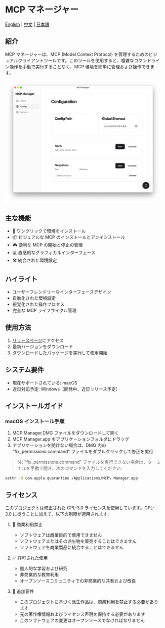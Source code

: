 # MCP マネージャー

[English](README.md) | [中文](README_zh.md) | [日本語](README_ja.md)

## 紹介

MCP マネージャーは、MCP (Model Context Protocol) を管理するためのビジュアルクライアントツールです。このツールを使用すると、複雑なコマンドライン操作を手動で実行することなく、MCP 環境を簡単に管理および操作できます。

![MCP マネージャーのスクリーンショット](docs/img/app.png)

## 主な機能

- 🚀 ワンクリックで環境をインストール
- 📦 ビジュアルな MCP のインストールとアンインストール
- 🎮 便利な MCP の開始と停止の管理
- 💻 直感的なグラフィカルインターフェース
- 🛠 統合された環境設定

## ハイライト

- ユーザーフレンドリーなインターフェースデザイン
- 自動化された環境設定
- 視覚化された操作プロセス
- 完全な MCP ライフサイクル管理

## 使用方法

1. [リリースページ](../../releases)にアクセス
2. 最新バージョンをダウンロード
3. ダウンロードしたパッケージを実行して使用開始

## システム要件

- 現在サポートされている: macOS
- 近日対応予定: Windows（開発中、近日リリース予定）

## インストールガイド

### macOS インストール手順

1. MCP Manager.DMG ファイルをダウンロードして開く
2. MCP Manager.app をアプリケーションフォルダにドラッグ
3. アプリケーションを開けない場合は、DMG 内の "fix_permissions.command" ファイルをダブルクリックして修正を実行

> 注: "fix_permissions.command" ファイルを実行できない場合は、ターミナルを手動で開き、次のコマンドを入力してください:

```bash
xattr -d com.apple.quarantine /Applications/MCP\ Manager.app
```

## ライセンス

このプロジェクトは修正された GPL-3.0 ライセンスを使用しています。GPL-3.0 に従うことに加えて、以下の制限が適用されます:

1. 🚫 商業利用禁止

   - ソフトウェアは商業目的で使用できません
   - ソフトウェアまたはその派生物を販売することはできません
   - ソフトウェアを商業製品に統合することはできません

2. ✅ 許可された使用

   - 個人的な学習および研究
   - 非商業的な教育利用
   - オープンソースコミュニティでの非商業的な共有および改良

3. 📝 追加要件

   - このプロジェクトに基づく派生作品は、商業利用を禁止する必要があります
   - 元の著作権情報およびライセンス声明を保持する必要があります
   - このソフトウェアの変更はオープンソースでなければなりません
